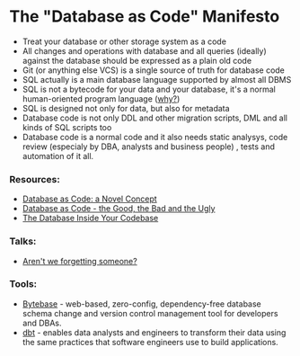 # The "Database as Code" Manifesto

- Treat your database or other storage system as a code
- All changes and operations with database and all queries (ideally) against the database should be expressed as a plain old code
- Git (or anything else VCS) is a single source of truth for database code
- SQL actually is a main database language supported by almost all DBMS 
- SQL is not a bytecode for your data and your database, it's a normal human-oriented program language ([why?](https://gramin.pro/posts/sql-is-not-a-bytecode-for-data))
- SQL is designed not only for data, but also for metadata
- Database code is not only DDL and other migration scripts, DML and all kinds of SQL scripts too
- Database code is a normal code and it also needs static analysys, code review (especialy by DBA, analysts and business people) , tests and automation of it all. 

### Resources:
- [Database as Code: a Novel Concept](https://dzone.com/articles/database-as-code-a-novel-concept)
- [Database as Code - the Good, the Bad and the Ugly](https://bytebase.com/blog/database-as-code)
- [The Database Inside Your Codebase](https://feifan.blog/posts/the-database-inside-your-codebase)

### Talks:
- [Aren't we forgetting someone?](https://speakerdeck.com/tastapod/arent-we-forgetting-someone)

### Tools:
- [Bytebase](https://github.com/bytebase/bytebase) - web-based, zero-config, dependency-free database schema change and version control management tool for developers and DBAs.
- [dbt](https://github.com/dbt-labs/dbt-core) - enables data analysts and engineers to transform their data using the same practices that software engineers use to build applications.
